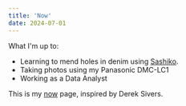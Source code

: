 ```yaml
---
title: 'Now'
date: 2024-07-01
---
```


What I'm up to:
- Learning to mend holes in denim using [Sashiko](https://en.wikipedia.org/wiki/Sashiko).
- Taking photos using my Panasonic DMC-LC1
- Working as a Data Analyst

This is my [now](https://nownownow.com/about) page, inspired by Derek Sivers.


